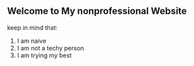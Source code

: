 ## Welcome to My nonprofessional Website
keep in mind that:
1. I am naive
2. I am not a techy person
3. I am trying my best


